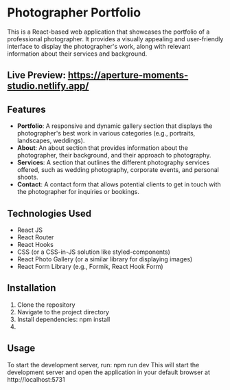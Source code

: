# Photographer Portfolio

This is a React-based web application that showcases the portfolio of a professional photographer.
It provides a visually appealing and user-friendly interface to display the photographer's work, along with relevant information about their services and background.

## Live Preview: https://aperture-moments-studio.netlify.app/

## Features

- **Portfolio**: A responsive and dynamic gallery section that displays the photographer's best work in various categories (e.g., portraits, landscapes, weddings).
- **About**: An about section that provides information about the photographer, their background, and their approach to photography.
- **Services**: A section that outlines the different photography services offered, such as wedding photography, corporate events, and personal shoots.
- **Contact**: A contact form that allows potential clients to get in touch with the photographer for inquiries or bookings.

## Technologies Used

- React JS
- React Router
- React Hooks
- CSS (or a CSS-in-JS solution like styled-components)
- React Photo Gallery (or a similar library for displaying images)
- React Form Library (e.g., Formik, React Hook Form)

## Installation

1. Clone the repository
2. Navigate to the project directory
3. Install dependencies: npm install
4. 
## Usage

To start the development server, run: npm run dev
This will start the development server and open the application in your default browser at http://localhost:5731
